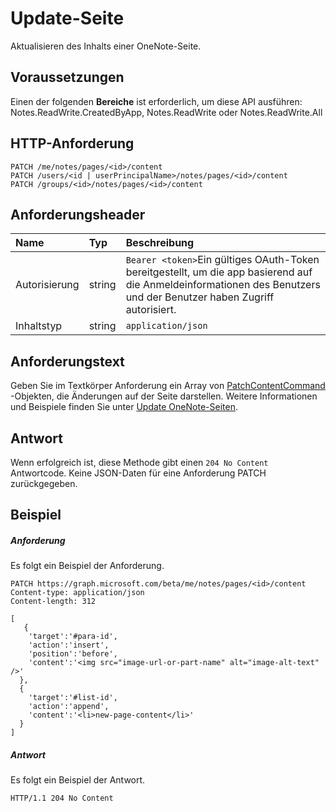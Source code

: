 # <a name="update-page"></a>Update-Seite

Aktualisieren des Inhalts einer OneNote-Seite.
## <a name="prerequisites"></a>Voraussetzungen
Einen der folgenden **Bereiche** ist erforderlich, um diese API ausführen:   
Notes.ReadWrite.CreatedByApp, Notes.ReadWrite oder Notes.ReadWrite.All 
## <a name="http-request"></a>HTTP-Anforderung
<!-- { "blockType": "ignored" } -->
```http
PATCH /me/notes/pages/<id>/content
PATCH /users/<id | userPrincipalName>/notes/pages/<id>/content
PATCH /groups/<id>/notes/pages/<id>/content
```
## <a name="request-headers"></a>Anforderungsheader
| Name       | Typ | Beschreibung|
|:-----------|:------|:----------|
| Autorisierung  | string  | `Bearer <token>`Ein gültiges OAuth-Token bereitgestellt, um die app basierend auf die Anmeldeinformationen des Benutzers und der Benutzer haben Zugriff autorisiert. |
| Inhaltstyp | string | `application/json` |

## <a name="request-body"></a>Anforderungstext
Geben Sie im Textkörper Anforderung ein Array von [PatchContentCommand](../resources/patchcontentcommand.md) -Objekten, die Änderungen auf der Seite darstellen. Weitere Informationen und Beispiele finden Sie unter <a href="https://msdn.microsoft.com/office/office365/howto/onenote-update-page">Update OneNote-Seiten</a>.

## <a name="response"></a>Antwort
Wenn erfolgreich ist, diese Methode gibt einen `204 No Content` Antwortcode.  Keine JSON-Daten für eine Anforderung PATCH zurückgegeben.
## <a name="example"></a>Beispiel
##### <a name="request"></a>Anforderung
Es folgt ein Beispiel der Anforderung.
<!-- {
  "blockType": "request",
  "name": "update_page"
}-->
```http
PATCH https://graph.microsoft.com/beta/me/notes/pages/<id>/content
Content-type: application/json
Content-length: 312

[
   {
    'target':'#para-id',
    'action':'insert',
    'position':'before',
    'content':'<img src="image-url-or-part-name" alt="image-alt-text" />'
  }, 
  {
    'target':'#list-id',
    'action':'append',
    'content':'<li>new-page-content</li>'
  }
]
```
##### <a name="response"></a>Antwort
Es folgt ein Beispiel der Antwort. 
<!-- {
  "blockType": "response",
  "truncated": true,
  "@odata.type": "microsoft.graph.page"
} -->
```http
HTTP/1.1 204 No Content
```

<!-- uuid: 8fcb5dbc-d5aa-4681-8e31-b001d5168d79
2015-10-25 14:57:30 UTC -->
<!-- {
  "type": "#page.annotation",
  "description": "Update page",
  "keywords": "",
  "section": "documentation",
  "tocPath": ""
}-->
